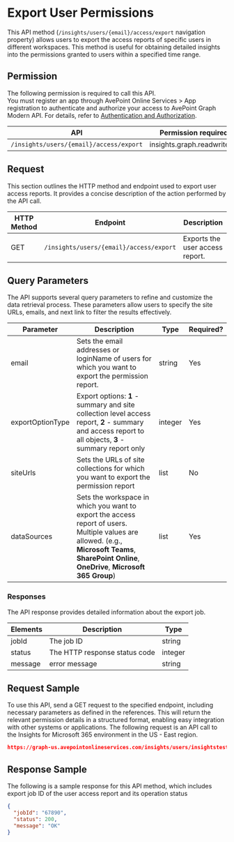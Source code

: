 # Export User Permissions

This API method (`/insights/users/{email}/access/export` navigation property) allows users to export the access reports of specific users in different workspaces. This method is useful for obtaining detailed insights into the permissions granted to users within a specified time range. 

## Permission 

The following permission is required to call this API.  
You must register an app through AvePoint Online Services > App registration to authenticate and authorize your access to AvePoint Graph Modern API. For details, refer to [Authentication and Authorization](https://learn.avepoint.com/docs/Use-AvePoint-Graph-Modern-API.html#authentication-and-authorization).

| API     | Permission required | 
|-------------------|---------------|
| `/insights/users/{email}/access/export` |insights.graph.readwrite.all  |

## Request 

This section outlines the HTTP method and endpoint used to export user access reports. It provides a concise description of the action performed by the API call. 

| HTTP Method | Endpoint | Description |
| --- | --- | --- |
| GET | `/insights/users/{email}/access/export` | Exports the user access report. |


## Query Parameters

The API supports several query parameters to refine and customize the data retrieval process. These parameters allow users to specify the site URLs, emails, and next link to filter the results effectively.


| Parameter  | Description                                                                 | Type   | Required? |
|------------|-----------------------------------------------------------------------------|--------|-----------|
| email| Sets the email addresses or loginName of users for which you want to export the permission report. | string | Yes |
| exportOptionType | Export options: **1** - summary and site collection level access report, **2** - summary and access report to all objects, **3** - summary report only | integer | Yes | 
| siteUrls | Sets the URLs of site collections for which you want to export the permission report | list | No | 
| dataSources | Sets the workspace in which you want to export the access report of users. Multiple values are allowed. (e.g., **Microsoft Teams**, **SharePoint Online**, **OneDrive**, **Microsoft 365 Group**) | list | Yes |


### Responses

The API response provides detailed information about the export job. 

| Elements	| Description	|Type|
|---|--- |---|
|jobId	 | The job ID	| string |
|status |	The HTTP response status code |	integer|
|message | error message | string |

## Request Sample

To use this API, send a GET request to the specified endpoint, including necessary parameters as defined in the references. This will return the relevant permission details in a structured format, enabling easy integration with other systems or applications. The following request is an API call to the Insights for Microsoft 365 environment in the US - East region.

```json
https://graph-us.avepointonlineservices.com/insights/users/insightstester001_jasoninsightstest.onmicrosoft.com%2523ext%2523%2540m365x636363.onmicrosoft.com/access/export?exportOptionType=2&siteUrls=https%3A%2F%2Fm365x636363.sharepoint.com%2Fsites%2Fjuly2022publicteam01&dataSources=microsoft%20teams&dataSources=sharepoint%20online
```

## Response Sample  

The following is a sample response for this API method, which includes export job ID of the user access report and its operation status 

```json
{
  "jobId": "67890",
  "status": 200,
  "message": "OK"
}
```